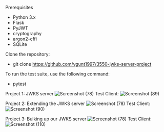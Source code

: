 Prerequisites
- Python 3.x
- Flask
- PyJWT
- cryptography
- argon2-cffi
- SQLite

Clone the repository:
- git clone https://github.com/vgunt1997/3550-jwks-server-project

To run the test suite, use the following command:
- pytest



Project 1: JWKS server
![Screenshot (78)](https://github.com/vgunt1997/3550-jwks-server-project/assets/161993240/0ad4c8d1-a259-48df-bf14-c09535e28aa1)
Test Client:
![Screenshot (89)](https://github.com/vgunt1997/3550-jwks-server-project/assets/161993240/2cdb767f-dddd-4f17-8b79-1ff83723f035)

Project 2: Extending the JWKS server
![Screenshot (78)](https://github.com/vgunt1997/3550-jwks-server-project/assets/161993240/67f28dbb-7462-4956-8426-3d73cb292d47)
Test Client:
![Screenshot (90)](https://github.com/vgunt1997/3550-jwks-server-project/assets/161993240/e66da157-2f50-4e80-82c4-ea94abfe65df)

Project 3: Bulking up our JWKS server
![Screenshot (78)](https://github.com/vgunt1997/3550-jwks-server-project/assets/161993240/67f28dbb-7462-4956-8426-3d73cb292d47)
Test Client:
![Screenshot (110)](https://github.com/vgunt1997/3550-jwks-server-project/assets/161993240/191a0597-5dbe-4425-8006-2efc5c0019cd)
